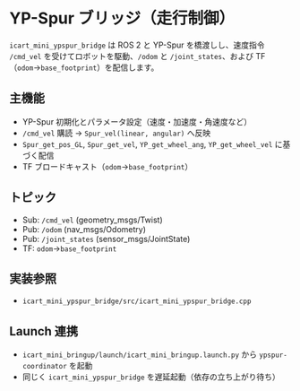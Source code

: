 # YP-Spur ブリッジ（走行制御）

`icart_mini_ypspur_bridge` は ROS 2 と YP-Spur を橋渡しし、速度指令 `/cmd_vel` を受けてロボットを駆動、`/odom` と `/joint_states`、および TF（`odom`→`base_footprint`）を配信します。

## 主機能
- YP-Spur 初期化とパラメータ設定（速度・加速度・角速度など）
- `/cmd_vel` 購読 → `Spur_vel(linear, angular)` へ反映
- `Spur_get_pos_GL`, `Spur_get_vel`, `YP_get_wheel_ang`, `YP_get_wheel_vel` に基づく配信
- TF ブロードキャスト（`odom`→`base_footprint`）

## トピック
- Sub: `/cmd_vel` (geometry_msgs/Twist)
- Pub: `/odom` (nav_msgs/Odometry)
- Pub: `/joint_states` (sensor_msgs/JointState)
- TF: `odom`→`base_footprint`

## 実装参照
- `icart_mini_ypspur_bridge/src/icart_mini_ypspur_bridge.cpp`

## Launch 連携
- `icart_mini_bringup/launch/icart_mini_bringup.launch.py` から `ypspur-coordinator` を起動
- 同じく `icart_mini_ypspur_bridge` を遅延起動（依存の立ち上がり待ち）
